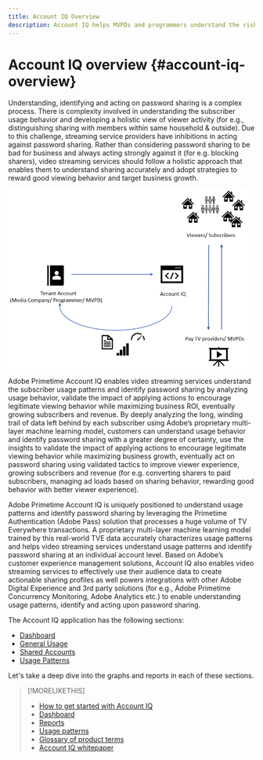 ```yaml
---
title: Account IQ Overview
description: Account IQ helps MVPDs and programmers understand the risks to their revenue and business operations, and determine the most effective actions to take to mitigate the impacts of credential fraud. 
---
```


# Account IQ overview {#account-iq-overview}

Understanding, identifying and acting on password sharing is a complex process. There is complexity involved in understanding the subscriber usage behavior and developing a holistic view of viewer activity (for e.g., distinguishing sharing with members within same household & outside). Due to this challenge, streaming service providers have inhibitions in acting against password sharing. Rather than considering password sharing to be bad for business and always acting strongly against it (for e.g. blocking sharers), video streaming services should follow a holistic approach that enables them to understand sharing accurately and adopt strategies to reward good viewing behavior and target business growth.

![Account IQ flow diagram](assets/AIQIntro.png)

Adobe Primetime Account IQ enables video streaming services understand the subscriber usage patterns and identify password sharing by analyzing usage behavior, validate the impact of applying actions to encourage legitimate viewing behavior while maximizing business ROI, eventually growing subscribers and revenue. By deeply analyzing the long, winding trail of data left behind by each subscriber using Adobe’s proprietary multi-layer machine learning model, customers can understand usage behavior and identify password sharing with a greater degree of certainty, use the insights to validate the impact of applying actions to encourage legitimate viewing behavior while maximizing business growth, eventually act on password sharing using validated tactics to improve viewer experience, growing subscribers and revenue (for e.g. converting sharers to paid subscribers, managing ad loads based on sharing behavior, rewarding good behavior with better viewer experience).

Adobe Primetime Account IQ is uniquely positioned to understand usage patterns and identify password sharing by leveraging the Primetime Authentication (Adobe Pass) solution that processes a huge volume of TV Everywhere transactions. A proprietary multi-layer machine learning model trained by this real-world TVE data accurately characterizes usage patterns and helps video streaming services understand usage patterns and identify password sharing at an individual account level. Based on Adobe’s customer experience management solutions, Account IQ also enables video streaming services to effectively use their audience data to create actionable sharing profiles as well powers integrations with other Adobe Digital Experience and 3rd party solutions (for e.g., Adobe Primetime Concurrency Monitoring, Adobe Analytics etc.) to enable understanding usage patterns, identify and acting upon password sharing.


<!-- The widespread availability of video content and streaming services bring with it problem of account sharing; eventually leading to the loss of revenue by content providers. Account IQ helps TV Everywhere and VOD (video on demand) providers understand the risks to their revenue and business operations, and determine the most effective actions to take to mitigate the impacts of credential fraud. It helps these media companies (MVPDs, Programmers, and VOD providers) manage and uncover the instances of password sharing with a high level of confidence, enabling them deliver better business outcomes and provide better viewing experiences for subscribers.

To help media companies better understand the password sharing within their businesses, Primetime Account IQ determines **Password Sharing Risk Index** that rates every subscriber on their likelihood of sharing account credentials for subscription passwords, from very low to very high. Based on these calculations and the resulting indices, analytics are performed and visuals are generated for better understanding and interpretation of the account sharing behavior. Account IQ is a hosted web application, which you can access using your browser.

Account IQ assigns sharing scores to different subscriber accounts, so that the content providers (media companies, programmers, MVPDs, and VOD providers) can take informed decisions about subscriber accounts and check the illicit sharing.

Passwords are the main methods for viewers to authenticate, and there is a misconception that credential sharing is allowed. This idea makes illicit password sharing a common practice; necessitating the need for media companies to educate their viewers about permissible sharing and prevent illicit sharing.-->

The Account IQ application has the following sections:

* [Dashboard](/help/AccountIQ/dashboard.md)
* [General Usage](/help/AccountIQ/reports.md#general-usage)
* [Shared Accounts](/help/AccountIQ/reports.md#shared-accounts)
* [Usage Patterns](/help/AccountIQ/usage-patterns.md)

Let's take a deep dive into the graphs and reports in each of these sections.

>[!MORELIKETHIS]
>
>* [How to get started with Account IQ](/help/AccountIQ/get-started.md)
>* [Dashboard](/help/AccountIQ/dashboard.md)
>* [Reports](/help/AccountIQ/reports.md)
>* [Usage patterns](/help/AccountIQ/usage-patterns.md)
>* [Glossary of product terms](/help/AccountIQ/product-concepts.md)
>* [Account IQ whitepaper](https://www.adobe.com/content/dam/dx/us/en/products/primetime/resources/primetime-account-iq-whitepaper.pdf)
